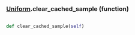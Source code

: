 ### [Uniform](Uniform.md).clear_cached_sample (function)


```py

def clear_cached_sample(self)

```


